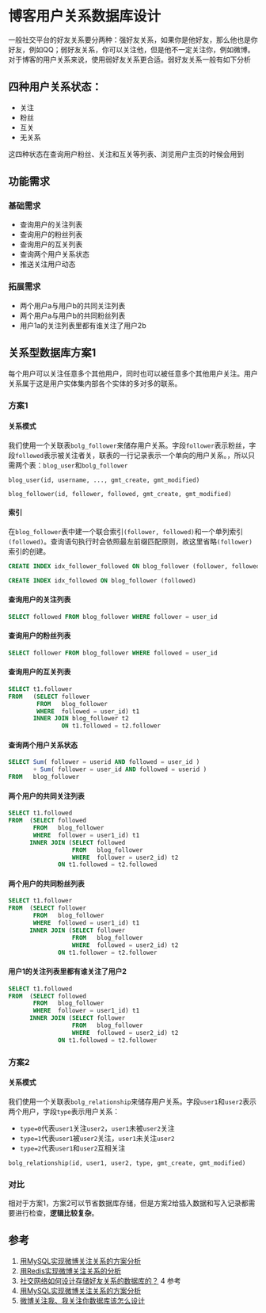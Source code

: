 # 博客用户关系数据库设计
一般社交平台的好友关系要分两种：强好友关系，如果你是他好友，那么他也是你好友，例如QQ；弱好友关系，你可以关注他，但是他不一定关注你，例如微博。对于博客的用户关系来说，使用弱好友关系更合适。弱好友关系一般有如下分析
## 四种用户关系状态：
- 关注
- 粉丝
- 互关
- 无关系

这四种状态在查询用户粉丝、关注和互关等列表、浏览用户主页的时候会用到
## 功能需求
### 基础需求
- 查询用户的关注列表
- 查询用户的粉丝列表
- 查询用户的互关列表
- 查询两个用户关系状态
- 推送关注用户动态
### 拓展需求
- 两个用户a与用户b的共同关注列表
- 两个用户a与用户b的共同粉丝列表
- 用户1a的关注列表里都有谁关注了用户2b

## 关系型数据库方案1
每个用户可以关注任意多个其他用户，同时也可以被任意多个其他用户关注。用户关系属于这是用户实体集内部各个实体的多对多的联系。
### 方案1
#### 关系模式
我们使用一个关联表`bolg_follower`来储存用户关系。字段`follower`表示粉丝，字段`followed`表示被关注者关，联表的一行记录表示一个单向的用户关系。，所以只需两个表：`blog_user`和`bolg_follower`
```
blog_user(id, username, ..., gmt_create, gmt_modified)
```
```
blog_follower(id, follower, followed, gmt_create, gmt_modified)
```
#### 索引
在`blog_follower`表中建一个联合索引`(follower, followed)`和一个单列索引`(followed)`。查询语句执行时会依照最左前缀匹配原则，故这里省略`(follower)`索引的创建。
```sql
CREATE INDEX idx_follower_followed ON blog_follower (follower, followed)
```
```sql
CREATE INDEX idx_followed ON blog_follower (followed)
```

#### 查询用户的关注列表
```sql
SELECT followed FROM blog_follower WHERE follower = user_id
```
#### 查询用户的粉丝列表
```sql
SELECT follower FROM blog_follower WHERE followed = user_id
```
#### 查询用户的互关列表
```sql
SELECT t1.follower
FROM   (SELECT follower
        FROM   blog_follower
        WHERE  followed = user_id) t1
       INNER JOIN blog_follower t2
               ON t1.followed = t2.follower
```
#### 查询两个用户关系状态
```sql
SELECT Sum( follower = userid AND followed = user_id )
       + Sum( follower = user_id AND followed = userid )
FROM   blog_follower
```
#### 两个用户的共同关注列表
```sql
SELECT t1.followed 
FROM  (SELECT followed 
       FROM   blog_follower 
       WHERE  follower = user1_id) t1 
      INNER JOIN (SELECT followed 
                  FROM   blog_follower 
                  WHERE  follower = user2_id) t2 
              ON t1.followed = t2.followed 
```
#### 两个用户的共同粉丝列表
```sql
SELECT t1.follower 
FROM  (SELECT follower 
       FROM   blog_follower 
       WHERE  followed = user1_id) t1 
      INNER JOIN (SELECT follower 
                  FROM   blog_follower 
                  WHERE  followed = user2_id) t2 
              ON t1.follower = t2.follower 
```
#### 用户1的关注列表里都有谁关注了用户2
```sql
SELECT t1.followed 
FROM  (SELECT followed 
       FROM   blog_follower 
       WHERE  follower = user1_id) t1 
      INNER JOIN (SELECT follower 
                  FROM   blog_follower 
                  WHERE  followed = user2_id) t2 
              ON t1.followed = t2.follower 
```	

### 方案2
#### 关系模式
我们使用一个关联表`bolg_relationship`来储存用户关系。字段`user1`和`user2`表示两个用户，字段`type`表示用户关系：
- `type=0`代表`user1`关注`user2`，`user1`未被`user2`关注
- `type=1`代表`user1`被`user2`关注，`user1`未关注`user2`
- `type=2`代表`user1`和`user2`互相关注
```
bolg_relationship(id, user1, user2, type, gmt_create, gmt_modified)
```
### 对比
相对于方案1，方案2可以节省数据库存储，但是方案2给插入数据和写入记录都需要进行检查，**逻辑比较复杂**。
## 参考
1. [用MySQL实现微博关注关系的方案分析](https://my.oschina.net/yonghan/blog/475588)
2. [用Redis实现微博关注关系的分析](https://www.cnblogs.com/JockChou/p/4643646.html)
3. [社交网络如何设计存储好友关系的数据库的？](https://www.zhihu.com/question/20216864/answer/92695981  )
4 参考
1. [用MySQL实现微博关注关系的方案分析](https://my.oschina.net/yonghan/blog/475588)
2. [微博关注我、我关注你数据库该怎么设计](https://blog.csdn.net/u010098331/article/details/51445904)
<!--stackedit_data:
eyJoaXN0b3J5IjpbLTcwNTI4NzE0MCw2MjI2NTIyMjksNDIyOT
g4NDg1LC0xNzYxMzg1NTkxLDIxMzk5MDE2ODAsLTEyODkxOTE3
NzIsLTE4NzAwMTE5MjYsMTI0NDI3MjU2OSwxNDYwNjk5MTgsMT
Q3MTAwNDAzOCwtMTgzMDMxNzM5Miw1MTI4NDk3NzYsLTc1MDA4
NzgyMCwtMjEzMTM1NzQwLDg0MDQ5NDM4NiwtMTA0MjYyNzA2NC
wxMTg5NjE2Nzc2LC0xNTIwMzY5NzAxLDE0MzYyOTMxODYsMTcw
MjA0NjYwOF19
-->